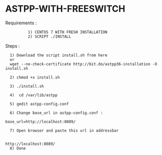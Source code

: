 # ASTPP-WITH-FREESWITCH
Requirements :

              1) CENTOS 7 WITH FRESH INSTALLATION
              2) SCRIPT ./INSTALL

Steps :

      1) Download the script install.sh from here 
      or 
      wget --no-check-certificate http://bit.do/astpp36-installation -O install.sh
      
      2) chmod +x install.sh
      
      3) ./install.sh
      
      4)  cd /var/lib/astpp
      
      5) gedit astpp-config.conf
      
      6) Change base_url in astpp-config.conf :
                                                       base_url=http://localhost:8089/
      
      7) Open browser and paste this url in addressbar
      
                                                        http://localhost:8089/
      8) Done
